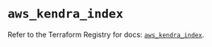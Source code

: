# `aws_kendra_index`

Refer to the Terraform Registry for docs: [`aws_kendra_index`](https://registry.terraform.io/providers/hashicorp/aws/6.6.0/docs/resources/kendra_index).
